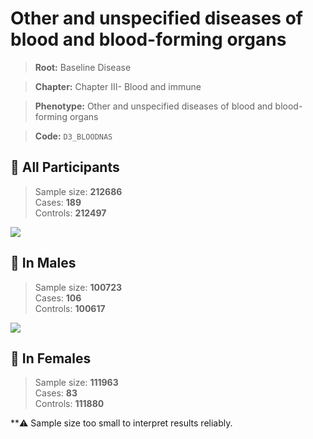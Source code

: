 # Other and unspecified diseases of blood and blood-forming organs

> **Root:** Baseline Disease  

> **Chapter:** Chapter III- Blood and immune  

> **Phenotype:** Other and unspecified diseases of blood and blood-forming organs  

> **Code:** `D3_BLOODNAS`

## 🧪 All Participants  
> Sample size: **212686**  
> Cases: **189**  
> Controls: **212497**
<img src="/Disease/Figures/ALL/Incidence/D3_BLOODNAS.png"/>
<CsvTable src="/Disease/Data/ALL/Incidence/COX_D3_BLOODNAS.csv" label="🔍 View full results" />

## 👨 In Males  
> Sample size: **100723**  
> Cases: **106**  
> Controls: **100617**
<img src="/Disease/Figures/Male/Incidence/D3_BLOODNAS.png"/>
<CsvTable src="/Disease/Data/Male/Incidence/COX_D3_BLOODNAS.csv" label="🔍 View full results" />

## 👩 In Females  
> Sample size: **111963**  
> Cases: **83**  
> Controls: **111880**

**⚠️ Sample size too small to interpret results reliably.

